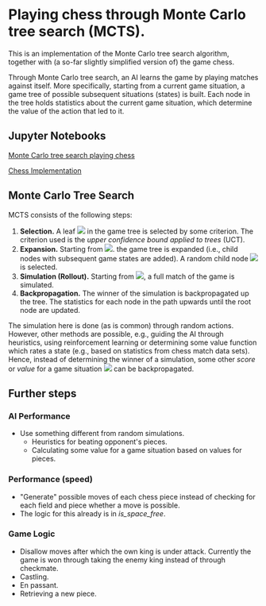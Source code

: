 # Playing chess through Monte Carlo tree search (MCTS).
This is an implementation of the Monte Carlo tree search algorithm, together with (a so-far slightly simplified version of) the game chess.

Through Monte Carlo tree search, an AI learns the game by playing matches against itself. More specifically, starting from a current game situation, a game tree of possible subsequent situations (states) is built. Each node in the tree holds statistics about the current game situation, which determine the value of the action that led to it.

## Jupyter Notebooks
[Monte Carlo tree search playing chess](MCTS.ipynb)

[Chess Implementation](Chess.ipynb)

## Monte Carlo Tree Search
MCTS consists of the following steps:
1. **Selection.** A leaf <img src="https://render.githubusercontent.com/render/math?math=L"> in the game tree is selected by some criterion. The criterion used is the *upper confidence bound applied to trees* (UCT).
2. **Expansion.** Starting from <img src="https://render.githubusercontent.com/render/math?math=L">. the game tree is expanded (i.e., child nodes with subsequent game states are added). A random child node <img src="https://render.githubusercontent.com/render/math?math=C"> is selected.
3. **Simulation (Rollout).** Starting from <img src="https://render.githubusercontent.com/render/math?math=C">, a full match of the game is simulated.
4. **Backpropagation.** The winner of the simulation is backpropagated up the tree. The statistics for each node in the path upwards until the root node are updated.

The simulation here is done (as is common) through random actions. However, other methods are possible, e.g., guiding the AI through heuristics, using reinforcement learning or determining some value function which rates a state (e.g., based on statistics from chess match data sets). Hence, instead of determining the winner of a simulation, some other *score* or *value* for a game situation <img src="https://render.githubusercontent.com/render/math?math=C"> can be backpropagated.


## Further steps
### AI Performance
- Use something different from random simulations.
  - Heuristics for beating opponent's pieces.
  - Calculating some value for a game situation based on values for pieces.
  
### Performance (speed)
- "Generate" possible moves of each chess piece instead of checking for each field and piece whether a move is possible.
- The logic for this already is in *is_space_free*.
### Game Logic
- Disallow moves after which the own king is under attack. Currently the game is won through taking the enemy king instead of through checkmate.
- Castling.
- En passant.
- Retrieving a new piece.

